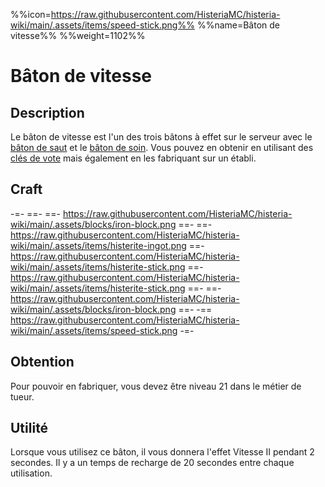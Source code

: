 %%icon=https://raw.githubusercontent.com/HisteriaMC/histeria-wiki/main/.assets/items/speed-stick.png%%
%%name=Bâton de vitesse%%
%%weight=1102%%

# Bâton de vitesse

## Description 
Le bâton de vitesse est l'un des trois bâtons à effet sur le serveur avec le [bâton de saut](https://histeria.fr/wiki/batons/jump-stick) et le [bâton de soin](https://histeria.fr/wiki/batons/heal-stick). Vous pouvez en obtenir en utilisant des [clés de vote](https://histeria.fr/wiki/clés/vote-key) mais également en les fabriquant sur un établi.

## Craft 

-=-
 ==- 
 ==- https://raw.githubusercontent.com/HisteriaMC/histeria-wiki/main/.assets/blocks/iron-block.png
 ==- 
 ==- https://raw.githubusercontent.com/HisteriaMC/histeria-wiki/main/.assets/items/histerite-ingot.png
 ==- https://raw.githubusercontent.com/HisteriaMC/histeria-wiki/main/.assets/items/histerite-stick.png
 ==- https://raw.githubusercontent.com/HisteriaMC/histeria-wiki/main/.assets/items/histerite-stick.png
 ==- 
 ==- https://raw.githubusercontent.com/HisteriaMC/histeria-wiki/main/.assets/blocks/iron-block.png
 ==- 
 -== https://raw.githubusercontent.com/HisteriaMC/histeria-wiki/main/.assets/items/speed-stick.png
-=-

## Obtention
Pour pouvoir en fabriquer, vous devez être niveau 21 dans le métier de tueur.

## Utilité 
Lorsque vous utilisez ce bâton, il vous donnera l'effet Vitesse II pendant 2 secondes. Il y a un temps de recharge de 20 secondes entre chaque utilisation.
